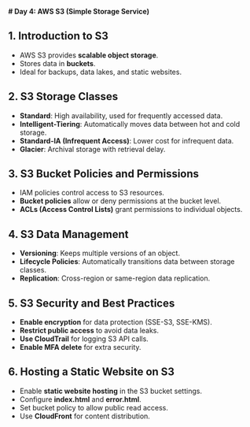 **# Day 4: AWS S3 (Simple Storage Service)**

## **1. Introduction to S3**
- AWS S3 provides **scalable object storage**.
- Stores data in **buckets**.
- Ideal for backups, data lakes, and static websites.

## **2. S3 Storage Classes**
- **Standard**: High availability, used for frequently accessed data.
- **Intelligent-Tiering**: Automatically moves data between hot and cold storage.
- **Standard-IA (Infrequent Access)**: Lower cost for infrequent data.
- **Glacier**: Archival storage with retrieval delay.

## **3. S3 Bucket Policies and Permissions**
- IAM policies control access to S3 resources.
- **Bucket policies** allow or deny permissions at the bucket level.
- **ACLs (Access Control Lists)** grant permissions to individual objects.

## **4. S3 Data Management**
- **Versioning**: Keeps multiple versions of an object.
- **Lifecycle Policies**: Automatically transitions data between storage classes.
- **Replication**: Cross-region or same-region data replication.

## **5. S3 Security and Best Practices**
- **Enable encryption** for data protection (SSE-S3, SSE-KMS).
- **Restrict public access** to avoid data leaks.
- **Use CloudTrail** for logging S3 API calls.
- **Enable MFA delete** for extra security.

## **6. Hosting a Static Website on S3**
- Enable **static website hosting** in the S3 bucket settings.
- Configure **index.html** and **error.html**.
- Set bucket policy to allow public read access.
- Use **CloudFront** for content distribution.
